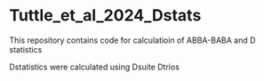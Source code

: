 # Tuttle_et_al_2024_Dstats

This repository contains code for calculatioin of ABBA-BABA and D statistics

Dstatistics were calculated using Dsuite Dtrios
